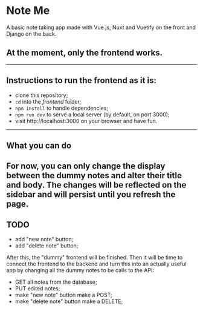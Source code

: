 # Note Me
A basic note taking app made with Vue.js, Nuxt and Vuetify on the front and Django on the back.

## At the moment, only the frontend works.
---

## Instructions to run the frontend as it is:
- clone this repository;
- `cd` into the *frontend* folder;
- `npm install` to handle dependencies;
- `npm run dev` to serve a local server (by default, on port 3000);
- visit http://localhost:3000 on your browser and have fun.
---

## What you can do
For now, you can only change the display between the dummy notes and alter their title and body. The changes will be reflected on the sidebar and will persist until you refresh the page.
---

## TODO
- add "new note" button;
- add "delete note" button;

After this, the "dummy" frontend will be finished. Then it will be time to connect the frontend to the backend and turn this into an actually useful app by changing all the dummy notes to be calls to the API:
- GET all notes from the database;
- PUT edited notes;
- make "new note" button make a POST;
- make "delete note" button make a DELETE;
